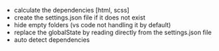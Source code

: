- calculate the dependencies [html, scss]
- create the settings.json file if it does not exist
- hide empty folders (vs code not handling it by default)
- replace the globalState by reading directly from the settings.json file
- auto detect dependencies

